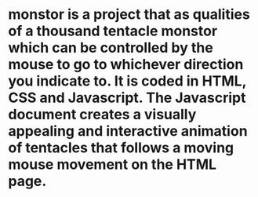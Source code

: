 # monstor is a project that as qualities of a thousand tentacle monstor which can be controlled by the mouse to go to whichever direction you indicate to. It is coded in HTML, CSS and Javascript. The Javascript document creates a visually appealing and interactive animation of tentacles that follows a moving mouse movement on the HTML page. 

